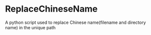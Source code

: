 # ReplaceChineseName
A python script used to replace Chinese name(filename and directory name) in the unique path
